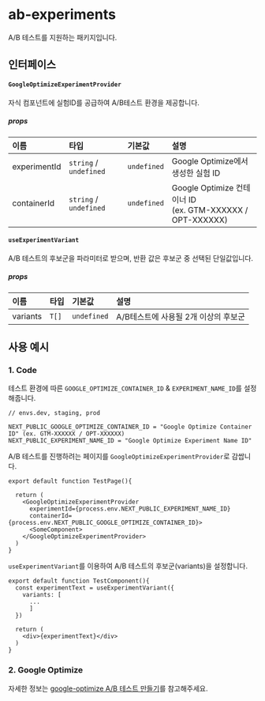 # ab-experiments

A/B 테스트를 지원하는 패키지입니다.

## 인터페이스

#### `GoogleOptimizeExperimentProvider`

자식 컴포넌트에 실험ID를 공급하여 A/B테스트 환경을 제공합니다.

##### props

| 이름         | 타입                   | 기본값      | 설명                                                            |
| :----------- | :--------------------- | :---------- | :-------------------------------------------------------------- |
| experimentId | `string` / `undefined` | `undefined` | Google Optimize에서 생성한 실험 ID                              |
| containerId  | `string` / `undefined` | `undefined` | Google Optimize 컨테이너 ID <br />(ex. GTM-XXXXXX / OPT-XXXXXX) |

#### `useExperimentVariant`

A/B 테스트의 후보군을 파라미터로 받으며, 반환 값은 후보군 중 선택된 단일값입니다.

##### props

| 이름     | 타입  | 기본값      | 설명                                 |
| :------- | :---- | :---------- | :----------------------------------- |
| variants | `T[]` | `undefined` | A/B테스트에 사용될 2개 이상의 후보군 |

## 사용 예시

### 1. Code

테스트 환경에 따른 `GOOGLE_OPTIMIZE_CONTAINER_ID` & `EXPERIMENT_NAME_ID`를 설정해줍니다.

```shell
// envs.dev, staging, prod

NEXT_PUBLIC_GOOGLE_OPTIMIZE_CONTAINER_ID = "Google Optimize Container ID" (ex. GTM-XXXXXX / OPT-XXXXXX)
NEXT_PUBLIC_EXPERIMENT_NAME_ID = "Google Optimize Experiment Name ID"
```

A/B 테스트를 진행하려는 페이지를 `GoogleOptimizeExperimentProvider`로 감쌉니다.

```tsx
export default function TestPage(){

  return (
    <GoogleOptimizeExperimentProvider
      experimentId={process.env.NEXT_PUBLIC_EXPERIMENT_NAME_ID}
      containerId={process.env.NEXT_PUBLIC_GOOGLE_OPTIMIZE_CONTAINER_ID}>
      <SomeComponent>
    </GoogleOptimizeExperimentProvider>
  )
}
```

`useExperimentVariant`를 이용하여 A/B 테스트의 후보군(variants)을 설정합니다.

```tsx
export default function TestComponent(){
  const experimentText = useExperimentVariant({
    variants: [
      ...
      ]
  })

  return (
    <div>{experimentText}</div>
  )
}
```

### 2. Google Optimize

자세한 정보는 [google-optimize A/B 테스트 만들기](https://support.google.com/optimize/answer/6211930?hl=ko#zippy=%2C%EC%9D%B4-%EB%8F%84%EC%9B%80%EB%A7%90%EC%97%90-%EB%82%98%EC%99%80-%EC%9E%88%EB%8A%94-%EB%82%B4%EC%9A%A9%EC%9D%80-%EB%8B%A4%EC%9D%8C%EA%B3%BC-%EA%B0%99%EC%8A%B5%EB%8B%88%EB%8B%A4)를 참고해주세요.
